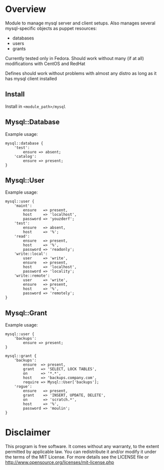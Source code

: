 Overview
========

Module to manage mysql server and client setups. Also
manages several mysql-specific objects as puppet resources:

* databases
* users
* grants

Currently tested only in Fedora. Should work without many 
(if at all) modifications with CentOS and RedHat

Defines should work without problems with almost any distro
as long as it has mysql client installed


Install
-------

Install in `<module_path>/mysql`


Mysql::Database
---------------

Example usage:

    mysql::database {
        'test':
            ensure => absent;
        'catalog':
            ensure => present;
    }


Mysql::User
-----------

Example usage:

    mysql::user {
        'maint':
            ensure   => present,
            host     => 'localhost',
            password => 'youzderf';
        'test':
            ensure   => absent,
            host     => '%';
        'read':
            ensure   => present,
            host     => '%',
            password => 'readonly';
        'write::local':
            user     => 'write',
            ensure   => present,
            host     => 'localhost',
            password => 'locality';
        'write::remote':
            user     => 'write',
            ensure   => present,
            host     => '%',
            password => 'remotely';
    }


Mysql::Grant
------------

Example usage:

    mysql::user {
        'backups':
            ensure => present;
    }

    mysql::grant {
        'backups':
            ensure  => present,
            grant   => 'SELECT, LOCK TABLES',
            on      => '*.*',
            host    => 'backups.company.com',
            require => Mysql::User['backups'];
        'rogue':
            ensure   => present,
            grant    => 'INSERT, UPDATE, DELETE',
            on       => 'scratch.*',
            host     => '%',
            password => 'moulin';
    }


Disclaimer
==========

This program is free software. It comes without any warranty, to
the extent permitted by applicable law. You can redistribute it
and/or modify it under the terms of the MIT License. For more
details see the LICENSE file or <http://www.opensource.org/licenses/mit-license.php>

